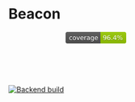 # Beacon

[![Backend build](https://github.com/DmitriyZosimov/Beacon/actions/workflows/build.yaml/badge.svg)](https://github.com/DmitriyZosimov/Beacon/actions/workflows/build.yaml)
<svg fill="none" viewBox="0 0 120 120" width="120" height="120" xmlns="http://www.w3.org/2000/svg">
    <foreignObject width="100%" height="100%">
        <div xmlns="http://www.w3.org/1999/xhtml">
            <img alt="Catalog coverage" src="https://github.com/DmitriyZosimov/Beacon/blob/master/.github/badges/catalog-coverage.svg"/>
        </div>
    </foreignObject>
</svg>